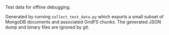 Test data for offline debugging.

Generated by running `collect_test_data.py` which exports a small
subset of MongoDB documents and associated GridFS chunks.
The generated JSON dump and binary files are ignored by git.
